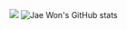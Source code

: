 <a href="https://opgc.me/#/users/JaeWonLee3003" target="_blank"> <img src="https://api.opgc.me/githubs/users/JaeWonLee3003/tag/?theme=basic"/></a>
![Jae Won's GitHub stats](https://github-readme-stats.vercel.app/api?username=JaeWonLee3003&show_icons=true&theme=dracula)
